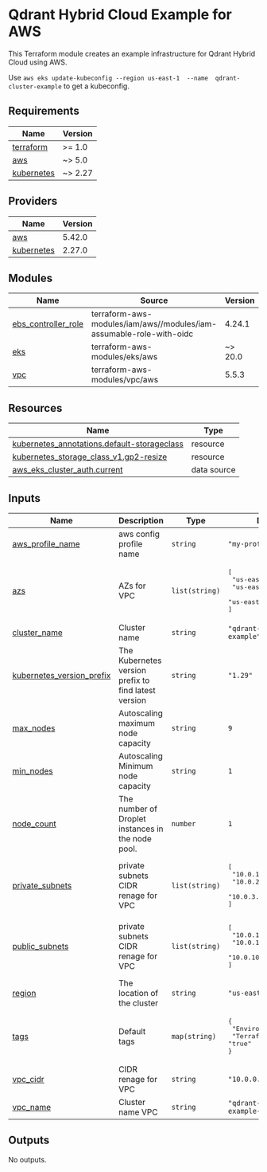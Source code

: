# Qdrant Hybrid Cloud Example for AWS

This Terraform module creates an example infrastructure for Qdrant Hybrid Cloud using AWS.

Use ```aws eks update-kubeconfig --region us-east-1  --name  qdrant-cluster-example``` to get a kubeconfig.

<!-- BEGIN_TF_DOCS -->
## Requirements

| Name | Version |
|------|---------|
| <a name="requirement_terraform"></a> [terraform](#requirement\_terraform) | >= 1.0 |
| <a name="requirement_aws"></a> [aws](#requirement\_aws) | ~> 5.0 |
| <a name="requirement_kubernetes"></a> [kubernetes](#requirement\_kubernetes) | ~> 2.27 |

## Providers

| Name | Version |
|------|---------|
| <a name="provider_aws"></a> [aws](#provider\_aws) | 5.42.0 |
| <a name="provider_kubernetes"></a> [kubernetes](#provider\_kubernetes) | 2.27.0 |

## Modules

| Name | Source | Version |
|------|--------|---------|
| <a name="module_ebs_controller_role"></a> [ebs\_controller\_role](#module\_ebs\_controller\_role) | terraform-aws-modules/iam/aws//modules/iam-assumable-role-with-oidc | 4.24.1 |
| <a name="module_eks"></a> [eks](#module\_eks) | terraform-aws-modules/eks/aws | ~> 20.0 |
| <a name="module_vpc"></a> [vpc](#module\_vpc) | terraform-aws-modules/vpc/aws | 5.5.3 |

## Resources

| Name | Type |
|------|------|
| [kubernetes_annotations.default-storageclass](https://registry.terraform.io/providers/hashicorp/kubernetes/latest/docs/resources/annotations) | resource |
| [kubernetes_storage_class_v1.gp2-resize](https://registry.terraform.io/providers/hashicorp/kubernetes/latest/docs/resources/storage_class_v1) | resource |
| [aws_eks_cluster_auth.current](https://registry.terraform.io/providers/hashicorp/aws/latest/docs/data-sources/eks_cluster_auth) | data source |

## Inputs

| Name | Description | Type | Default | Required |
|------|-------------|------|---------|:--------:|
| <a name="input_aws_profile_name"></a> [aws\_profile\_name](#input\_aws\_profile\_name) | aws config profile name | `string` | `"my-profile"` | no |
| <a name="input_azs"></a> [azs](#input\_azs) | AZs for VPC | `list(string)` | <pre>[<br>  "us-east-1a",<br>  "us-east-1b",<br>  "us-east-1c"<br>]</pre> | no |
| <a name="input_cluster_name"></a> [cluster\_name](#input\_cluster\_name) | Cluster name | `string` | `"qdrant-cluster-example"` | no |
| <a name="input_kubernetes_version_prefix"></a> [kubernetes\_version\_prefix](#input\_kubernetes\_version\_prefix) | The Kubernetes version prefix to find latest version | `string` | `"1.29"` | no |
| <a name="input_max_nodes"></a> [max\_nodes](#input\_max\_nodes) | Autoscaling maximum node capacity | `string` | `9` | no |
| <a name="input_min_nodes"></a> [min\_nodes](#input\_min\_nodes) | Autoscaling Minimum node capacity | `string` | `1` | no |
| <a name="input_node_count"></a> [node\_count](#input\_node\_count) | The number of Droplet instances in the node pool. | `number` | `1` | no |
| <a name="input_private_subnets"></a> [private\_subnets](#input\_private\_subnets) | private subnets CIDR renage for VPC | `list(string)` | <pre>[<br>  "10.0.1.0/24",<br>  "10.0.2.0/24",<br>  "10.0.3.0/24"<br>]</pre> | no |
| <a name="input_public_subnets"></a> [public\_subnets](#input\_public\_subnets) | private subnets CIDR renage for VPC | `list(string)` | <pre>[<br>  "10.0.101.0/24",<br>  "10.0.102.0/24",<br>  "10.0.103.0/24"<br>]</pre> | no |
| <a name="input_region"></a> [region](#input\_region) | The location of the cluster | `string` | `"us-east-1"` | no |
| <a name="input_tags"></a> [tags](#input\_tags) | Default tags | `map(string)` | <pre>{<br>  "Environment": "dev",<br>  "Terraform": "true"<br>}</pre> | no |
| <a name="input_vpc_cidr"></a> [vpc\_cidr](#input\_vpc\_cidr) | CIDR renage for VPC | `string` | `"10.0.0.0/16"` | no |
| <a name="input_vpc_name"></a> [vpc\_name](#input\_vpc\_name) | Cluster name VPC | `string` | `"qdrant-hybrid-example-vpc"` | no |

## Outputs

No outputs.
<!-- END_TF_DOCS -->
  